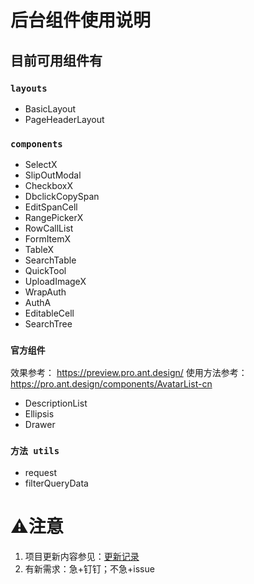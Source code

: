 # 后台组件使用说明


## 目前可用组件有

### `layouts`
* BasicLayout
* PageHeaderLayout

###  `components`
* SelectX
* SlipOutModal
* CheckboxX
* DbclickCopySpan
* EditSpanCell
* RangePickerX
* RowCallList
* FormItemX
* TableX
* SearchTable
* QuickTool
* UploadImageX  
* WrapAuth  
* AuthA  
* EditableCell  
* SearchTree  


### `官方组件`

效果参考： https://preview.pro.ant.design/
使用方法参考：https://pro.ant.design/components/AvatarList-cn
* DescriptionList
* Ellipsis
* Drawer




### `方法 utils`
* request
* filterQueryData





# ⚠️注意

1. 项目更新内容参见：[更新记录](update.md)
2. 有新需求：急+钉钉；不急+issue
